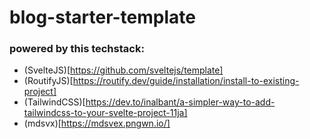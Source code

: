 # blog-starter-template
### powered by this techstack:
- (SvelteJS)[https://github.com/sveltejs/template]
- (RoutifyJS)[https://routify.dev/guide/installation/install-to-existing-project]
- (TailwindCSS)[https://dev.to/inalbant/a-simpler-way-to-add-tailwindcss-to-your-svelte-project-11ja]
- (mdsvx)[https://mdsvex.pngwn.io/]

